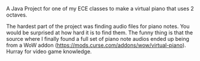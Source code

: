A Java Project for one of my ECE classes to make a virtual piano that uses 2 octaves.

The hardest part of the project was finding audio files for piano notes. You would be surprised at how hard it is to find them. The funny thing is that the source where I finally found a full set of piano note audios ended up being from a WoW addon (https://mods.curse.com/addons/wow/virtual-piano). Hurray for video game knowledge.
